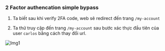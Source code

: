 ### 2 Factor authencation simple bypass

1. Ta biết sau khi verify 2FA code, web sẽ redirect đến trang ``/my-account``


2. Ta thử truy cập đến trang ``/my-account`` sau bước xác thực đầu tiên của user ``carlos`` bằng cách thay đổi url.

 ![Img1](\assets/../img/result.png)


